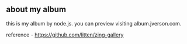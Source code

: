 ## about my album

this is my album by node.js. you can preview visiting album.jverson.com.

reference - https://github.com/litten/zing-gallery
